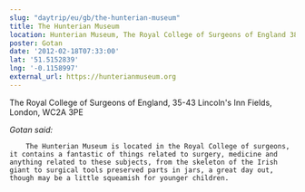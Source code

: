 ```yaml
---
slug: "daytrip/eu/gb/the-hunterian-museum"
title: The Hunterian Museum
location: Hunterian Museum, The Royal College of Surgeons of England 38, 43 Lincoln's Inn Fields, London WC2A 3PE
poster: Gotan
date: '2012-02-18T07:33:00'
lat: '51.5152839'
lng: '-0.1158997'
external_url: https://hunterianmuseum.org
---
```


The Royal College of Surgeons of England, 35-43 Lincoln's Inn Fields, London, WC2A 3PE

<em>Gotan said:</em>

        The Hunterian Museum is located in the Royal College of surgeons, it contains a fantastic of things related to surgery, medicine and anything related to these subjects, from the skeleton of the Irish giant to surgical tools preserved parts in jars, a great day out, though may be a little squeamish for younger children.
